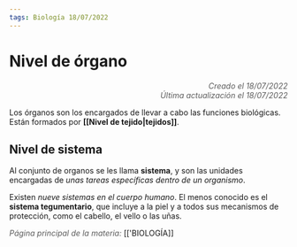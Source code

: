 ```yaml
---
tags: Biología 18/07/2022
---
```


# Nivel de órgano
<div style="text-align: right; opacity: 0.7; font-style: italic;">Creado el 18/07/2022</div>
<div style="text-align: right; opacity: 0.7; font-style: italic;">Última actualización el 18/07/2022</div>

Los órganos son los encargados de llevar a cabo las funciones biológicas. Están formados por **[[Nivel de tejido|tejidos]]**.

## Nivel de sistema

Al conjunto de organos se les llama **sistema**, y son las unidades encargadas de *unas tareas específicas dentro de un organismo*.

Existen *nueve sistemas en el cuerpo humano*. El menos conocido es el **sistema tegumentario**, que incluye a la piel y a todos sus mecanismos de protección, como el cabello, el vello o las uñas.

<span style="opacity: 0.7; font-style: italic;">Página principal de la materia:</span> [['BIOLOGÍA]]